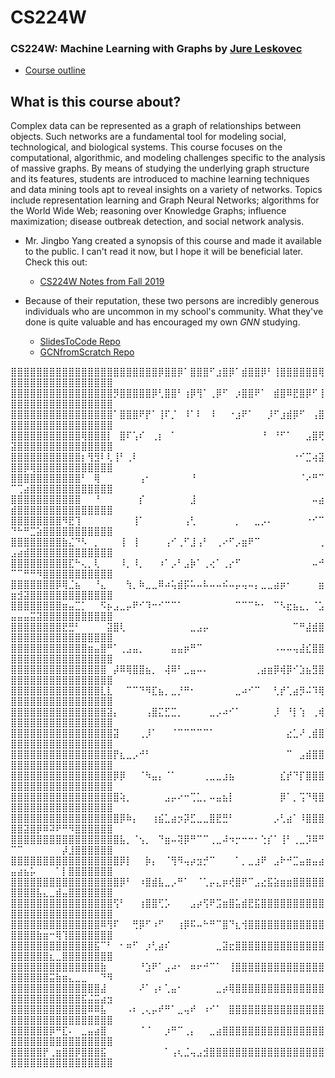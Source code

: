 # CS224W
### CS224W: Machine Learning with Graphs by [Jure Leskovec](https://profiles.stanford.edu/jure-leskovec)
- [Course outline](http://snap.stanford.edu/class/cs224w-2021/)

## What is this course about?
Complex data can be represented as a graph of relationships between objects. Such networks are a fundamental tool for modeling social, technological, and biological systems. This course focuses on the computational, algorithmic, and modeling challenges specific to the analysis of massive graphs. By means of studying the underlying graph structure and its features, students are introduced to machine learning techniques and data mining tools apt to reveal insights on a variety of networks.
Topics include representation learning and Graph Neural Networks; algorithms for the World Wide Web; reasoning over Knowledge Graphs; influence maximization; disease outbreak detection, and social network analysis.

- Mr. Jingbo Yang created a synopsis of this course and made it available to the public. I can't read it now, but I hope it will be beneficial later. Check this out:
  - [CS224W Notes from Fall 2019](https://jingboyang.github.io/cs224w_notes.html)

- Because of their reputation, these two persons are incredibly generous individuals who are uncommon in my school's community. What they've done is quite valuable and has encouraged my own *GNN* studying.
  - [SlidesToCode Repo](https://github.com/mnslarcher/cs224w-slides-to-code/blob/main/notebooks/02-traditional-methods-for-ml-on-graphs.ipynb)
  - [GCNfromScratch Repo](https://github.com/jason2133/CS224W)

⣿⣿⣿⣿⣿⣿⣿⣿⣿⣿⣿⣿⣿⣿⣿⣿⣿⣿⣿⣿⣿⣿⣿⡿⣿⣿⡿⠁⣿⣿⣿⠋⣰⣿⡿⠁⣾⣿⣿⡿⠃⢸⣿⣿⣿⣿⣿⣿⢿⣿⣿⣿⣿⣿⣿⣿⣿⣿⣿⣿⣿⣿⣿⣿⣿
⣿⣿⣿⣿⣿⣿⣿⣿⣿⣿⣿⣿⣿⣿⣿⣿⡻⣿⣿⣿⣿⣿⡿⢃⣿⣿⠃⢰⡿⢻⠁⢀⡿⠋⠀⡰⣿⣿⠟⠁⠀⣾⣿⠿⣟⣿⡿⠋⢸⣿⣿⣿⣿⣿⣿⣿⣿⣿⣿⣿⣿⣿⣿⣿⣿
⣿⣿⣿⣿⣿⣿⣿⣿⣿⣿⣿⣿⣿⣿⣿⣿⠁⣿⣿⣿⠟⡟⠁⢸⠏⡈⠀⠸⠁⠇⠀⠸⠀⠀⠐⣰⠟⠁⠀⠀⡸⠋⣰⣾⡿⠋⠀⢠⣿⣿⣿⣿⣿⣿⣿⣿⣿⣿⣿⣿⣿⣿⣿⣿⣿
⣿⣿⣿⣿⣿⣿⣿⣿⣿⣿⣿⢿⣿⣿⣿⡇⠀⣿⠏⢡⠎⠀⢀⡆⠀⠁⠀⠀⠀⠀⠀⠀⠀⠀⠀⠀⠀⠀⠀⠘⠀⠘⠋⠁⠀⠀⣠⣿⢟⣽⣿⣿⣿⣿⣿⣿⣿⣿⣿⣿⣿⣿⣿⣿⣿
⣿⣿⣿⣿⣿⣿⣿⣿⣿⣿⣿⡆⢻⣻⠇⢇⢸⠃⢀⠇⠀⠀⠀⠀⠀⠀⠀⠀⠀⠀⠀⠀⠀⠀⠀⠀⠀⠀⠀⠀⠀⠀⠀⠀⠐⠊⣉⢴⣽⣿⣿⡿⢿⣿⣿⣿⣿⣿⣿⣿⣿⣿⣿⣿⣿
⣿⣿⣿⣿⣿⣿⣿⣿⣿⣿⣿⠃⠀⢿⠀⠀⠀⠀⠀⠀⢠⠂⠀⠀⠀⠀⠀⠀⠘⠀⠀⠀⠀⠀⠀⠀⠀⠀⠀⠀⠀⠀⠀⠀⠀⠈⠔⠛⠉⠉⢉⣴⣿⣿⣿⣿⣿⣿⣿⣿⣿⣿⣿⣿⣿
⣿⣿⣿⣿⣿⣿⣿⣿⣿⣿⣿⠀⠀⠘⠀⠀⠀⠀⠀⠀⡎⠀⠀⠀⠀⠀⠀⠀⣸⠀⠀⠀⠀⠀⠀⠀⠀⠀⠀⠀⠀⠀⠀⠀⠀⠀⠀⠤⣴⣾⣿⣿⣿⣿⣿⣿⣿⣿⣿⣿⣿⣿⣿⣿⣿
⣿⣿⣿⣿⣿⣿⣿⣿⠻⣟⢹⠀⠀⠀⠀⠀⠀⠀⠀⢸⠁⠀⠀⠀⠀⠀⠀⢠⢃⠀⠀⠀⠀⠀⠀⡀⠀⠀⣀⡠⠄⠀⠀⠀⠀⠀⠐⠊⠉⠙⠓⠛⣉⣵⣿⣿⣿⣿⣿⣿⣿⣿⣿⣿⣿
⣿⣿⣿⣿⣿⣿⣿⣿⣷⣌⠙⠣⠀⡀⠀⠀⠀⢸⠀⢸⠀⠀⠀⠀⢠⠊⢀⠋⣸⢠⠃⠀⢀⠔⠋⡠⣶⠟⠉⠀⠀⠀⠀⠀⠀⠀⠀⠀⢀⣠⣴⣾⣿⣿⣿⣿⣿⣿⣿⣿⣿⣿⣿⣿⣿
⣿⣿⣿⣿⣿⣿⣿⣿⣿⣏⠓⢄⡀⢇⠀⠀⠀⠸⡀⠸⡀⠀⠀⠰⠁⡠⠃⣠⡷⠁⢀⢔⠁⢀⡔⠋⠀⠀⠀⠀⠀⠀⠀⠀⠀⠀⠀⠤⠚⠉⠉⠛⠛⠻⣿⣿⣿⣿⣿⣿⣿⣿⣿⣿⣿
⣿⣿⣿⣿⣿⣿⣿⡿⢿⣈⣦⠀⠀⠘⣄⠀⠀⠀⢳⡀⠷⣀⣀⠿⠴⢥⣾⡯⠥⠤⠧⠤⠤⠮⠤⡤⢤⠤⡄⣀⣀⣴⡶⠂⠀⠀⠀⠀⣶⣶⣺⣽⣿⣿⣿⣿⣿⣿⣿⣿⣿⣿⣿⣿⣿
⣿⣿⣿⣿⣿⣿⣿⣿⣶⣤⣉⡁⠀⠀⠫⡦⣠⣀⡤⠟⠊⠹⠒⠊⠉⠉⠁⠀⠀⠀⠀⠀⠀⠀⠀⠉⠉⠉⠓⠂⠀⠉⠣⣖⣦⣄⡀⠈⣡⣤⣤⣤⣭⣽⣿⣿⣿⣿⣿⣿⣿⣿⣿⣿⣿
⣿⣿⣿⣿⣿⣿⣿⣿⣟⣛⠃⠀⠀⠀⠀⣽⣿⢇⠀⠀⠀⠀⠀⠀⠀⠀⠀⠀⣀⣠⡤⠀⠀⠀⠀⠀⠀⠀⠀⠀⠀⠀⠀⠀⠉⠛⣼⣾⣿⣿⣿⣿⣿⣿⣿⣿⣿⣿⣿⣿⣿⣿⣿⣿⣿
⣿⣿⣿⣿⣿⣿⣿⣿⣿⣿⣿⣿⣶⣤⣿⠛⠁⢀⣠⣤⡀⠀⠀⠀⠀⣤⣤⡶⠛⠉⠀⠀⠀⠀⠀⠀⠀⠀⠀⠀⠀⠠⠤⠤⢤⣼⣎⣿⣿⣿⣿⣿⣿⣿⣿⣿⣿⣿⣿⣿⣿⣿⣿⣿⣿
⣿⣿⣿⣿⣿⣿⣿⣿⣿⣿⣿⣿⣿⣿⣿⠀⡼⠿⢿⣿⣿⣦⡀⠀⢼⠿⠃⣀⣤⠤⠄⠀⠀⠀⠀⠀⠀⠀⢀⣴⣶⡿⢾⡿⠊⣱⣦⣻⣿⣿⣿⣿⣿⣿⣿⣿⣿⣿⣿⣿⣿⣿⣿⣿⣿
⣿⣿⣿⣿⣿⣿⣿⣿⣿⣿⣿⣿⣿⣿⣇⣇⠀⠀⠉⠉⠙⠻⣏⣦⡀⣀⡘⠛⠂⠀⠀⠀⠀⠀⠀⣀⠴⠊⠉⠀⠀⢃⡞⢁⣴⡻⠬⠹⢿⣿⣿⣿⣿⣿⣿⣿⣿⣿⣿⣿⣿⣿⣿⣿⣿
⣿⣿⣿⣿⣿⣿⣿⣿⣿⣿⣿⣿⣿⣿⣿⣽⡄⠀⠀⠀⠀⢠⣿⣍⣋⣉⡀⠀⠀⠀⠀⣀⡠⠴⠊⠁⠀⠀⠀⠀⠀⡸⠀⠘⡇⢱⠀⢀⢾⣿⣿⣿⣿⣿⣿⣿⣿⣿⣿⣿⣿⣿⣿⣿⣿
⣿⣿⣿⣿⣿⣿⣿⣿⣿⣿⣿⣿⣿⣿⣿⣿⣽⠀⠀⠀⢀⡸⠁⠀⠀⠈⠉⠉⠉⠉⠉⠁⠀⠀⠀⠀⠀⠀⠀⠀⠀⠀⠀⣔⣁⠜⢀⣾⣿⣿⣿⣿⣿⣿⣿⣿⣿⣿⣿⣿⣿⣿⣿⣿⣿
⣿⣿⣿⣿⣿⣿⣿⣿⣿⣿⣿⣿⣿⣿⣿⣿⡟⣆⣀⡠⠚⠃⠀⠀⠀⠀⠀⠀⠀⠀⠀⠀⠀⠀⠀⠀⠀⠀⠀⠀⠀⠀⠀⠉⠀⣠⣾⣿⣿⣿⣿⣿⣿⣿⣿⣿⣿⣿⣿⣿⣿⣿⣿⣿⣿
⣿⣿⣿⣿⣿⣿⣿⣿⣿⣿⣿⣿⣿⣿⣿⣿⡿⡿⠀⠀⠈⠳⣤⡄⠈⠁⠀⠀⠀⠀⢀⣀⣀⣰⣦⠀⠀⠀⠀⠀⠀⠀⣎⡞⠙⡏⣿⣿⣿⣿⣿⣿⣿⣿⣿⣿⣿⣿⣿⣿⣿⣿⣿⣿⣿
⣿⣿⣿⣿⣿⣿⣿⣿⣿⣿⣿⣿⣿⣿⣿⣿⣿⢵⡀⠀⠀⠀⠀⠀⣠⡤⠔⠒⢉⣁⡀⠤⣤⣦⡇⠀⠀⠀⠀⠀⠀⠀⡿⠁⡀⢩⠙⢿⣿⣿⣿⣿⣿⣿⣿⣿⣿⣿⣿⣿⣿⣿⣿⣿⣿
⣿⣿⣿⣿⣿⣿⣿⣿⣿⣿⣿⣿⣿⣿⣿⣿⣿⡿⠷⡄⠀⠀⢰⣮⣁⣴⡲⡽⣋⣀⣀⣿⣟⣛⠃⠀⠀⠀⠀⠀⠀⡠⢃⣴⠁⠸⣿⣿⣿⣿⣿⣽⣿⡿⠿⠽⠟⠛⠻⣿⣿⣿⣿⣿⣿
⣿⣿⣿⣿⣿⣿⣿⣿⣿⣿⣿⣿⣿⣿⣿⣿⣿⣧⡀⠈⢢⡀⠀⠙⣶⠤⢽⡿⠛⠉⠉⢀⣀⠼⠲⡒⠒⠒⠂⢑⡎⠁⢸⠃⢀⣀⡹⠿⠛⠉⠉⠀⠀⠀⠀⠀⠀⡼⣸⣿⣿⣿⣿⣿⣿
⣿⣿⣿⣿⣿⣿⣿⣿⣿⣿⣿⣿⣿⣿⣿⣿⣿⡿⡇⠀⠀⡷⡄⠀⠈⢻⠻⢤⡴⣲⡚⠉⠀⠀⠀⠁⡀⣀⣰⠟⠀⣠⠗⠚⣉⣤⣶⣤⣴⣤⣴⣦⡥⠀⠀⠀⠁⡇⣿⣿⣿⣿⣿⣿⣿
⣿⣿⣿⣿⣿⣿⣿⣿⣿⣿⣿⣿⣿⣿⣿⣿⣿⡿⠃⠀⠰⣿⣾⣧⣀⡠⠛⠁⠀⠈⢁⡤⣄⡶⢞⣿⠟⠉⣠⣔⣯⣵⣶⣶⣿⣿⣿⣿⣿⣿⣿⣿⣿⣧⣄⣀⣾⣤⣿⣿⣿⣿⣿⣿⣿
⣿⣿⣿⣿⣿⣿⣿⣿⣿⣿⣿⣿⣿⣿⣿⣿⢫⠃⠀⠀⢰⣿⣿⢋⡡⠀⠀⠀⣠⡴⢫⠟⣩⣶⣿⣥⣾⣟⣯⣿⣿⣿⣿⣿⣿⣿⣿⣿⣿⣿⣿⣿⣿⣿⣿⣿⣿⣿⣿⣿⣿⣿⣿⣿⣿
⣿⣿⣿⣿⣿⣿⣿⣿⣿⣿⣿⣿⣿⣿⠿⢻⠏⠀⠀⢛⡿⠋⠰⠋⠀⠀⢰⡿⠯⠤⠓⠛⠉⣿⠙⣆⢺⣿⣿⣿⣿⣿⣿⣿⣿⣿⣿⣿⣿⣿⣿⣿⣿⣷⣶⠒⢿⢹⣿⣿⣿⣿⣿⣿⣿
⣿⣿⣿⣿⣿⣿⣿⣿⣿⣿⣿⣿⣿⣯⠉⠃⠀⠂⠶⠋⠀⡰⢃⣴⠎⠀⠀⠀⠀⠀⠀⠀⣀⣽⣖⣿⣿⣿⣿⣿⣿⣿⣿⣿⣿⣿⣿⣿⣿⣿⣿⣿⣿⣿⣿⣆⣀⣿⣿⣿⣿⣿⣿⣿⣿
⣿⣿⣿⣿⣿⣿⣿⣿⣿⣿⣿⣿⣿⣿⣷⠀⠀⠀⠀⠀⠘⣱⠟⠁⣠⠴⠂⠀⠶⠖⠚⠉⠁⠀⢸⣿⣿⣿⣿⣿⣿⣿⣿⣿⣿⣿⣿⣿⣿⣿⣿⣿⣿⣿⣿⣭⣷⣶⣄⣀⣀⠀⠀⠙⠻
⣿⣿⣿⣿⣿⣿⣿⣿⣿⣿⣿⣿⣿⣿⣼⠀⠀⠀⠀⠀⠜⠁⢠⠆⢁⣤⠂⠀⠀⠀⠀⠀⣀⡴⢿⣿⣿⣿⣿⣿⣿⣿⣿⣿⣿⣿⣿⣿⣿⣿⣿⣿⣿⣿⣿⣿⣿⣿⣿⣿⣯⣬⣭⣴⣲
⣿⣿⣿⣿⣿⣿⣿⣿⣿⣿⣿⣿⠿⠿⣧⠀⠀⠀⠠⠆⢀⢄⡤⠞⠛⠁⣀⢤⠞⠀⠰⠊⠁⠀⣿⣿⣿⣿⣿⣿⣿⣿⣿⣿⣿⣿⣿⣿⣿⣿⣿⣿⣿⣿⣿⣿⣿⣿⣿⣿⣿⣿⣿⣿⣿
⣿⣿⣿⣿⣿⣿⡿⠛⣏⠄⠀⣀⣤⣴⣿⠀⠀⠀⠀⠀⠈⠈⠀⠀⡰⠛⠉⢀⡄⠀⠀⣀⣴⣿⣿⣿⣿⣿⣿⣿⣿⣿⣿⣿⣿⣿⣿⣿⣿⣿⣿⣿⣿⣿⣿⣿⣿⣿⣿⣿⣿⣿⣿⣿⣿
⣿⣿⣿⣿⣿⡟⢀⣶⣿⣿⡿⣿⣿⣿⣯⠀⠀⠀⠀⠀⠀⠀⠀⠀⠁⢠⢆⣈⢤⣠⣺⣿⣿⣿⣿⣿⣿⣿⣿⣿⣿⣿⣿⣿⣿⣿⣿⣿⣿⣿⣿⣿⣿⣿⣿⣿⣿⣿⣿⣿⣿⣿⣿⣿⣿

